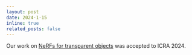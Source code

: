 ```yaml
---
layout: post
date: 2024-1-15
inline: true
related_posts: false
---
```


Our work on <a href="https://residual-nerf.github.io/">NeRFs for transparent objects</a> was accepted to ICRA 2024.
